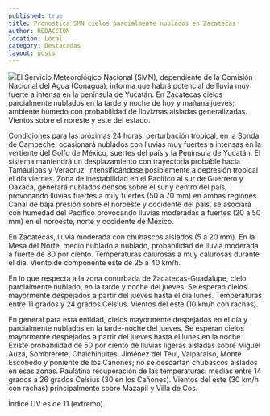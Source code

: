 ```yaml
---
published: true
title: Pronostica SMN cielos parcialmente nublados en Zacatecas
author: REDACCION
location: Local
category: Destacadas
layout: posts
---
```


![](http://i.imgur.com/L0wIEwJm.jpg)El Servicio Meteorológico Nacional (SMN), dependiente de la Comisión Nacional del Agua (Conagua), informa que habrá  potencial de lluvia muy fuerte a intensa en la península de Yucatán. En Zacatecas cielos parcialmente nublados en la tarde y noche de hoy y mañana jueves; ambiente húmedo con probabilidad de lloviznas aisladas generalizadas. Vientos sobre el noreste y este del estado.

Condiciones para las próximas 24 horas, perturbación tropical, en la Sonda de Campeche, ocasionará nublados con lluvias muy fuertes  a intensas en la vertiente del Golfo de México, suertes del país y la Península de Yucatán. El sistema mantendrá un desplazamiento con trayectoria probable hacia Tamaulipas y Veracruz, intensificándose posiblemente a depresión tropical el día viernes. Zona de inestabilidad en el Pacífico al sur de Guerrero y Oaxaca, generará nublados densos sobre el sur y centro del país, provocando lluvias fuertes a muy fuertes (50 a 70 mm) en ambas regiones. Canal de baja presión sobre el noroeste y occidente del país, se asociará con humedad del Pacífico provocando lluvias moderadas a fuertes (20 a 50 mm) en el noroeste, norte y occidente de México. 

En Zacatecas, lluvia moderada con chubascos aislados (5 a 20 mm).
En la Mesa del Norte, medio nublado a nublado, probabilidad de lluvia moderada a fuerte de 80 por ciento. Temperaturas calurosas a muy calurosas durante el día. Viento de componente este de 25 a 40 km/h. 

En lo que respecta a la zona conurbada de Zacatecas-Guadalupe, cielo parcialmente nublado, en la tarde y noche del jueves. Se esperan cielos mayormente despejados a partir del jueves hasta el día lunes. Temperaturas entre 11 grados y 24 grados Celsius. Vientos del este (10 km/h con rachas). 

En general para esta entidad, cielos mayormente despejados en el día y parcialmente nublados en la tarde-noche del jueves. Se esperan cielos mayormente despejados a partir del jueves hasta el lunes en la noche. Existe probabilidad de 50 por ciento de lluvias ligeras aisladas sobre Miguel Auza, Sombrerete, Chalchihuites, Jiménez del Teul, Valparaíso, Monte Escobedo y poniente de los  Cañones; no se descartan chubascos aislados en esas zonas.  Paulatina recuperación de las temperaturas: medias entre 14 grados a 26 grados Celsius (30 en los Cañones). Vientos del este (30 km/h con rachas) principalmente sobre Mazapil y Villa de Cos. 

Índice UV  es de 11 (extremo). 
